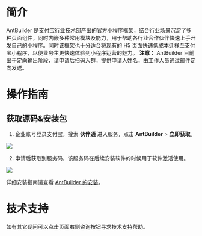 # 简介
AntBuilder 是支付宝行业技术部产出的官方小程序框架，结合行业场景沉淀了多种页面组件，同时内嵌多种常用模块及能力，用于帮助各行业合作伙伴快速上手开发自己的小程序。同时该框架也十分适合将现有的 H5 页面快速低成本迁移至支付宝小程序，以便业务主更快速体验到小程序运营的魅力。
**注意：** AntBuilder 目前出于定向输出阶段，请申请后扫码入群，提供申请人姓名，由工作人员通过邮件定向发送。

# 操作指南

## 获取源码&安装包

1. 企业账号登录支付宝，搜索 **伙伴通** 进入服务，点击 **AntBuilder** > **立即获取**。

![](https://cdn.nlark.com/yuque/0/2022/png/179989/1650966874506-81834fc5-cbc8-4415-b469-019203dfc28e.png)

2. 申请后获取到服务码，该服务码在后续安装软件的时候用于软件激活使用。

![](https://cdn.nlark.com/yuque/0/2022/png/179989/1650966889460-b156eabd-589b-4fb2-b2df-d9d5dbb676f6.png)

详细安装指南请查看 [AntBuilder 的安装](https://www.yuque.com/randa/antbuilder/ixg0mf)。

# 技术支持
如有其它疑问可以点击页面右侧咨询按钮寻求技术支持帮助。
